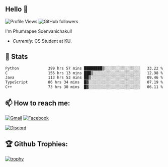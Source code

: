 
<h2>Hello 👋</h2> 

![Profile Views](https://komarev.com/ghpvc/?username=Homiez09&label=Profile%20views&color=0e75b6&style=flat)
![GitHub followers](https://img.shields.io/github/followers/HomieZ09.svg?style=social&label=Follow)


I'm Phumrapee Soenvanichakul!

- <i>Currently:</i> CS Student at KU.

<h2>👀 Stats</h2>

<!--START_SECTION:waka-->

```txt
Python             399 hrs 57 mins ████████▒░░░░░░░░░░░░░░░░   33.22 %
C                  156 hrs 13 mins ███▒░░░░░░░░░░░░░░░░░░░░░   12.98 %
Java               113 hrs 53 mins ██▒░░░░░░░░░░░░░░░░░░░░░░   09.46 %
TypeScript         86 hrs 34 mins  █▓░░░░░░░░░░░░░░░░░░░░░░░   07.19 %
C++                73 hrs 30 mins  █▓░░░░░░░░░░░░░░░░░░░░░░░   06.11 %
```

<!--END_SECTION:waka-->

<h2>📫 How to reach me:</h2>

<a href="mailto:phumrapeesoen1@gmail.com">![Gmail](https://img.shields.io/badge/Gmail-D14836?style=for-the-badge&logo=gmail&logoColor=white)</a> 
<a href="https://web.facebook.com/phumrapee.soenvanichakul.3/">![Facebook](https://img.shields.io/badge/Facebook-4267B2?style=for-the-badge&logo=facebook&logoColor=white)</a>

<a href="https://discord.gg/EWnAEUtFVm">![Discord](https://discord.c99.nl/widget/theme-1/297740667784921089.png)</a> 

<h2>🏆 Github Trophies:</h2>

[![trophy](https://github-profile-trophy.vercel.app/?username=Homiez09&theme=discord&row=1)](https://github.com/ryo-ma/github-profile-trophy)
